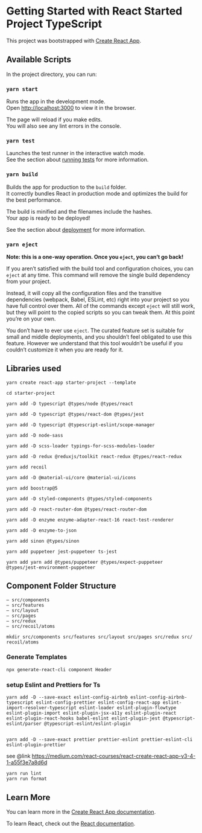 # Getting Started with React Started Project TypeScript

This project was bootstrapped with [Create React App](https://github.com/facebook/create-react-app).

## Available Scripts

In the project directory, you can run:

### `yarn start`

Runs the app in the development mode.\
Open [http://localhost:3000](http://localhost:3000) to view it in the browser.

The page will reload if you make edits.\
You will also see any lint errors in the console.

### `yarn test`

Launches the test runner in the interactive watch mode.\
See the section about [running tests](https://facebook.github.io/create-react-app/docs/running-tests) for more information.

### `yarn build`

Builds the app for production to the `build` folder.\
It correctly bundles React in production mode and optimizes the build for the best performance.

The build is minified and the filenames include the hashes.\
Your app is ready to be deployed!

See the section about [deployment](https://facebook.github.io/create-react-app/docs/deployment) for more information.

### `yarn eject`

**Note: this is a one-way operation. Once you `eject`, you can’t go back!**

If you aren’t satisfied with the build tool and configuration choices, you can `eject` at any time. This command will remove the single build dependency from your project.

Instead, it will copy all the configuration files and the transitive dependencies (webpack, Babel, ESLint, etc) right into your project so you have full control over them. All of the commands except `eject` will still work, but they will point to the copied scripts so you can tweak them. At this point you’re on your own.

You don’t have to ever use `eject`. The curated feature set is suitable for small and middle deployments, and you shouldn’t feel obligated to use this feature. However we understand that this tool wouldn’t be useful if you couldn’t customize it when you are ready for it.

## Libraries used

```shell
yarn create react-app starter-project --template

cd starter-project

yarn add -D typescript @types/node @types/react 

yarn add -D typescript @types/react-dom @types/jest 

yarn add -D typescript @typescript-eslint/scope-manager

yarn add -D node-sass

yarn add -D scss-loader typings-for-scss-modules-loader

yarn add -D redux @reduxjs/toolkit react-redux @types/react-redux

yarn add recoil

yarn add -D @material-ui/core @material-ui/icons

yarn add boostrap@5

yarn add -D styled-components @types/styled-components

yarn add -D react-router-dom @types/react-router-dom

yarn add -D enzyme enzyme-adapter-react-16 react-test-renderer

yarn add -D enzyme-to-json

yarn add sinon @types/sinon

yarn add puppeteer jest-puppeteer ts-jest

yarn add yarn add @types/puppeteer @types/expect-puppeteer @types/jest-environment-puppeteer

```

## Component Folder Structure


```
– src/components 
– src/features
– src/layout
– src/pages
– src/redux
– src/recoil/atoms
```

```shell
mkdir src/components src/features src/layout src/pages src/redux src/
recoil/atoms
```

### Generate Templates

```shell
npx generate-react-cli component Header
```

### setup Eslint and Prettiers for Ts

```shell
yarn add -D --save-exact eslint-config-airbnb eslint-config-airbnb-typescript eslint-config-prettier eslint-config-react-app eslint-import-resolver-typescript eslint-loader eslint-plugin-flowtype eslint-plugin-import eslint-plugin-jsx-a11y eslint-plugin-react eslint-plugin-react-hooks babel-eslint eslint-plugin-jest @typescript-eslint/parser @typescript-eslint/eslint-plugin


yarn add -D --save-exact prettier prettier-eslint prettier-eslint-cli eslint-plugin-prettier
```

see @link https://medium.com/react-courses/react-create-react-app-v3-4-1-a55f3e7a8d6d

```shell
yarn run lint
yarn run format
```


## Learn More

You can learn more in the [Create React App documentation](https://facebook.github.io/create-react-app/docs/getting-started).

To learn React, check out the [React documentation](https://reactjs.org/).
